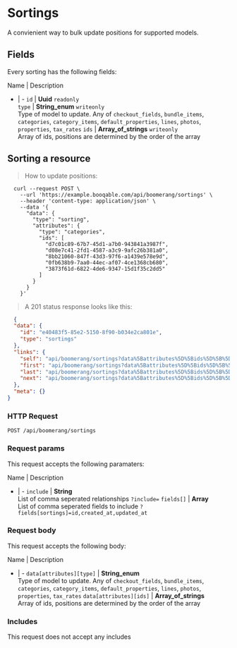 # Sortings

A convienient way to bulk update positions for supported models.

## Fields
Every sorting has the following fields:

Name | Description
- | -
`id` | **Uuid** `readonly`<br>
`type` | **String_enum** `writeonly`<br>Type of model to update. Any of `checkout_fields`, `bundle_items`, `categories`, `category_items`, `default_properties`, `lines`, `photos`, `properties`, `tax_rates`
`ids` | **Array_of_strings** `writeonly`<br>Array of ids, positions are determined by the order of the array


## Sorting a resource



> How to update positions:

```shell
  curl --request POST \
    --url 'https://example.booqable.com/api/boomerang/sortings' \
    --header 'content-type: application/json' \
    --data '{
      "data": {
        "type": "sorting",
        "attributes": {
          "type": "categories",
          "ids": [
            "d7c01c89-67b7-45d1-a7b0-943841a3987f",
            "d08e7c41-2fd1-4587-a3c9-9afc26b381a0",
            "8bb21060-847f-43d3-97f6-a1439e578e9d",
            "0fb638b9-7aa0-44ec-af07-4ce1368cb680",
            "3873f61d-6822-4de6-9347-15d1f35c2dd5"
          ]
        }
      }
    }'
```

> A 201 status response looks like this:

```json
  {
  "data": {
    "id": "e40483f5-85e2-5150-8f90-b034e2ca801e",
    "type": "sortings"
  },
  "links": {
    "self": "api/boomerang/sortings?data%5Battributes%5D%5Bids%5D%5B%5D=d7c01c89-67b7-45d1-a7b0-943841a3987f&data%5Battributes%5D%5Bids%5D%5B%5D=d08e7c41-2fd1-4587-a3c9-9afc26b381a0&data%5Battributes%5D%5Bids%5D%5B%5D=8bb21060-847f-43d3-97f6-a1439e578e9d&data%5Battributes%5D%5Bids%5D%5B%5D=0fb638b9-7aa0-44ec-af07-4ce1368cb680&data%5Battributes%5D%5Bids%5D%5B%5D=3873f61d-6822-4de6-9347-15d1f35c2dd5&data%5Battributes%5D%5Btype%5D=categories&data%5Btype%5D=sorting&page%5Bnumber%5D=1&page%5Bsize%5D=25&sorting%5Bdata%5D%5Battributes%5D%5Bids%5D%5B%5D=d7c01c89-67b7-45d1-a7b0-943841a3987f&sorting%5Bdata%5D%5Battributes%5D%5Bids%5D%5B%5D=d08e7c41-2fd1-4587-a3c9-9afc26b381a0&sorting%5Bdata%5D%5Battributes%5D%5Bids%5D%5B%5D=8bb21060-847f-43d3-97f6-a1439e578e9d&sorting%5Bdata%5D%5Battributes%5D%5Bids%5D%5B%5D=0fb638b9-7aa0-44ec-af07-4ce1368cb680&sorting%5Bdata%5D%5Battributes%5D%5Bids%5D%5B%5D=3873f61d-6822-4de6-9347-15d1f35c2dd5&sorting%5Bdata%5D%5Battributes%5D%5Btype%5D=categories&sorting%5Bdata%5D%5Btype%5D=sorting",
    "first": "api/boomerang/sortings?data%5Battributes%5D%5Bids%5D%5B%5D=d7c01c89-67b7-45d1-a7b0-943841a3987f&data%5Battributes%5D%5Bids%5D%5B%5D=d08e7c41-2fd1-4587-a3c9-9afc26b381a0&data%5Battributes%5D%5Bids%5D%5B%5D=8bb21060-847f-43d3-97f6-a1439e578e9d&data%5Battributes%5D%5Bids%5D%5B%5D=0fb638b9-7aa0-44ec-af07-4ce1368cb680&data%5Battributes%5D%5Bids%5D%5B%5D=3873f61d-6822-4de6-9347-15d1f35c2dd5&data%5Battributes%5D%5Btype%5D=categories&data%5Btype%5D=sorting&page%5Bnumber%5D=1&page%5Bsize%5D=25&sorting%5Bdata%5D%5Battributes%5D%5Bids%5D%5B%5D=d7c01c89-67b7-45d1-a7b0-943841a3987f&sorting%5Bdata%5D%5Battributes%5D%5Bids%5D%5B%5D=d08e7c41-2fd1-4587-a3c9-9afc26b381a0&sorting%5Bdata%5D%5Battributes%5D%5Bids%5D%5B%5D=8bb21060-847f-43d3-97f6-a1439e578e9d&sorting%5Bdata%5D%5Battributes%5D%5Bids%5D%5B%5D=0fb638b9-7aa0-44ec-af07-4ce1368cb680&sorting%5Bdata%5D%5Battributes%5D%5Bids%5D%5B%5D=3873f61d-6822-4de6-9347-15d1f35c2dd5&sorting%5Bdata%5D%5Battributes%5D%5Btype%5D=categories&sorting%5Bdata%5D%5Btype%5D=sorting",
    "last": "api/boomerang/sortings?data%5Battributes%5D%5Bids%5D%5B%5D=d7c01c89-67b7-45d1-a7b0-943841a3987f&data%5Battributes%5D%5Bids%5D%5B%5D=d08e7c41-2fd1-4587-a3c9-9afc26b381a0&data%5Battributes%5D%5Bids%5D%5B%5D=8bb21060-847f-43d3-97f6-a1439e578e9d&data%5Battributes%5D%5Bids%5D%5B%5D=0fb638b9-7aa0-44ec-af07-4ce1368cb680&data%5Battributes%5D%5Bids%5D%5B%5D=3873f61d-6822-4de6-9347-15d1f35c2dd5&data%5Battributes%5D%5Btype%5D=categories&data%5Btype%5D=sorting&page%5Bnumber%5D=&page%5Bsize%5D=25&sorting%5Bdata%5D%5Battributes%5D%5Bids%5D%5B%5D=d7c01c89-67b7-45d1-a7b0-943841a3987f&sorting%5Bdata%5D%5Battributes%5D%5Bids%5D%5B%5D=d08e7c41-2fd1-4587-a3c9-9afc26b381a0&sorting%5Bdata%5D%5Battributes%5D%5Bids%5D%5B%5D=8bb21060-847f-43d3-97f6-a1439e578e9d&sorting%5Bdata%5D%5Battributes%5D%5Bids%5D%5B%5D=0fb638b9-7aa0-44ec-af07-4ce1368cb680&sorting%5Bdata%5D%5Battributes%5D%5Bids%5D%5B%5D=3873f61d-6822-4de6-9347-15d1f35c2dd5&sorting%5Bdata%5D%5Battributes%5D%5Btype%5D=categories&sorting%5Bdata%5D%5Btype%5D=sorting",
    "next": "api/boomerang/sortings?data%5Battributes%5D%5Bids%5D%5B%5D=d7c01c89-67b7-45d1-a7b0-943841a3987f&data%5Battributes%5D%5Bids%5D%5B%5D=d08e7c41-2fd1-4587-a3c9-9afc26b381a0&data%5Battributes%5D%5Bids%5D%5B%5D=8bb21060-847f-43d3-97f6-a1439e578e9d&data%5Battributes%5D%5Bids%5D%5B%5D=0fb638b9-7aa0-44ec-af07-4ce1368cb680&data%5Battributes%5D%5Bids%5D%5B%5D=3873f61d-6822-4de6-9347-15d1f35c2dd5&data%5Battributes%5D%5Btype%5D=categories&data%5Btype%5D=sorting&page%5Bnumber%5D=2&page%5Bsize%5D=25&sorting%5Bdata%5D%5Battributes%5D%5Bids%5D%5B%5D=d7c01c89-67b7-45d1-a7b0-943841a3987f&sorting%5Bdata%5D%5Battributes%5D%5Bids%5D%5B%5D=d08e7c41-2fd1-4587-a3c9-9afc26b381a0&sorting%5Bdata%5D%5Battributes%5D%5Bids%5D%5B%5D=8bb21060-847f-43d3-97f6-a1439e578e9d&sorting%5Bdata%5D%5Battributes%5D%5Bids%5D%5B%5D=0fb638b9-7aa0-44ec-af07-4ce1368cb680&sorting%5Bdata%5D%5Battributes%5D%5Bids%5D%5B%5D=3873f61d-6822-4de6-9347-15d1f35c2dd5&sorting%5Bdata%5D%5Battributes%5D%5Btype%5D=categories&sorting%5Bdata%5D%5Btype%5D=sorting"
  },
  "meta": {}
}
```

### HTTP Request

`POST /api/boomerang/sortings`

### Request params

This request accepts the following paramaters:

Name | Description
- | -
`include` | **String**<br>List of comma seperated relationships `?include=`
`fields[]` | **Array**<br>List of comma seperated fields to include `?fields[sortings]=id,created_at,updated_at`


### Request body

This request accepts the following body:

Name | Description
- | -
`data[attributes][type]` | **String_enum**<br>Type of model to update. Any of `checkout_fields`, `bundle_items`, `categories`, `category_items`, `default_properties`, `lines`, `photos`, `properties`, `tax_rates`
`data[attributes][ids]` | **Array_of_strings**<br>Array of ids, positions are determined by the order of the array


### Includes

This request does not accept any includes